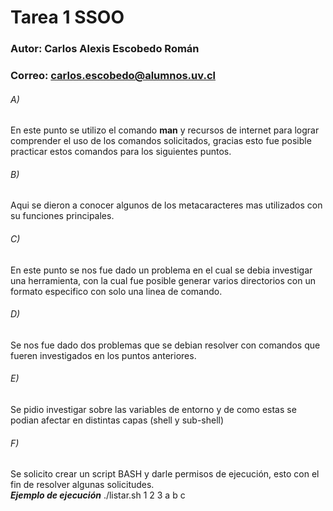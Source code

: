 # Tarea 1 SSOO  
### Autor: Carlos Alexis Escobedo Román
### Correo: carlos.escobedo@alumnos.uv.cl  
###### A)
En este punto se utilizo el comando **man** y recursos de internet para lograr comprender el uso de los comandos solicitados, gracias esto fue posible practicar estos comandos para los siguientes puntos.

###### B)
Aqui se dieron a conocer algunos de los metacaracteres mas utilizados con su funciones principales.

###### C)
En este punto se nos fue dado un problema en el cual se debia investigar una herramienta, con la cual fue posible generar varios directorios con un formato especifico con solo una linea de comando.

###### D)
Se nos fue dado dos problemas que se debian resolver con comandos que fueren investigados en los puntos anteriores.

###### E)
Se pidio investigar sobre las variables de entorno y de como estas se podian afectar en distintas capas (shell y sub-shell)

###### F)
Se solicito crear un script BASH y darle permisos de ejecución, esto con el fin de resolver algunas solicitudes.  
***Ejemplo de ejecución***
./listar.sh 1 2 3 a b c
